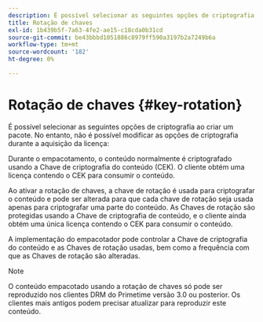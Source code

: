 ```yaml
---
description: É possível selecionar as seguintes opções de criptografia ao criar um pacote. No entanto, não é possível modificar as opções de criptografia durante a aquisição da licença
title: Rotação de chaves
exl-id: 1b439b5f-7a63-4fe2-ae15-c18cda0b31cd
source-git-commit: be43bbbd1051886c8979ff590a3197b2a7249b6a
workflow-type: tm+mt
source-wordcount: '182'
ht-degree: 0%

---
```


# Rotação de chaves {#key-rotation}

É possível selecionar as seguintes opções de criptografia ao criar um pacote. No entanto, não é possível modificar as opções de criptografia durante a aquisição da licença:

Durante o empacotamento, o conteúdo normalmente é criptografado usando a Chave de criptografia do conteúdo (CEK). O cliente obtém uma licença contendo o CEK para consumir o conteúdo.

Ao ativar a rotação de chaves, a chave de rotação é usada para criptografar o conteúdo e pode ser alterada para que cada chave de rotação seja usada apenas para criptografar uma parte do conteúdo. As Chaves de rotação são protegidas usando a Chave de criptografia de conteúdo, e o cliente ainda obtém uma única licença contendo o CEK para consumir o conteúdo.

A implementação do empacotador pode controlar a Chave de criptografia do conteúdo e as Chaves de rotação usadas, bem como a frequência com que as Chaves de rotação são alteradas.

>[!NOTE]
>
>O conteúdo empacotado usando a rotação de chaves só pode ser reproduzido nos clientes DRM do Primetime versão 3.0 ou posterior. Os clientes mais antigos podem precisar atualizar para reproduzir este conteúdo.
